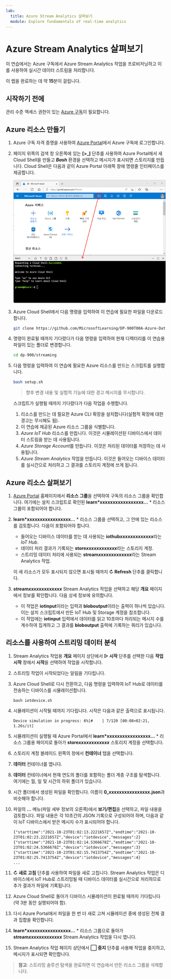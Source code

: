 ```yaml
---
lab:
  title: Azure Stream Analytics 살펴보기
  module: Explore fundamentals of real-time analytics
---
```


# Azure Stream Analytics 살펴보기

이 연습에서는 Azure 구독에서 Azure Stream Analytics 작업을 프로비저닝하고 이를 사용하여 실시간 데이터 스트림을 처리합니다.

이 랩을 완료하는 데 약 **15**분이 걸립니다.

## 시작하기 전에

관리 수준 액세스 권한이 있는 [Azure 구독](https://azure.microsoft.com/free)이 필요합니다.

## Azure 리소스 만들기

1. Azure 구독 자격 증명을 사용하여 [Azure Portal](https://portal.azure.com)에서 Azure 구독에 로그인합니다.

1. 페이지 위쪽의 검색 창 오른쪽에 있는 **[\>_]** 단추를 사용하여 Azure Portal에서 새 Cloud Shell을 만들고 ***Bash*** 환경을 선택하고 메시지가 표시되면 스토리지를 만듭니다. Cloud Shell은 다음과 같이 Azure Portal 아래쪽 창에 명령줄 인터페이스를 제공합니다.

    ![Cloud Shell 창이 있는 Azure Portal](./images/cloud-shell.png)

1. Azure Cloud Shell에서 다음 명령을 입력하여 이 연습에 필요한 파일을 다운로드합니다.

    ```bash
    git clone https://github.com/MicrosoftLearning/DP-900T00A-Azure-Data-Fundamentals dp-900
    ```

1. 명령이 완료될 때까지 기다렸다가 다음 명령을 입력하여 현재 디렉터리를 이 연습용 파일이 있는 폴더로 변경합니다.

    ```bash
    cd dp-900/streaming
    ```

1. 다음 명령을 입력하여 이 연습에 필요한 Azure 리소스를 만드는 스크립트를 실행합니다.

    ```bash
    bash setup.sh
    ```

    > 향후 변경 내용 및 실험적 기능에 대한 경고 메시지를 무시합니다.

    스크립트가 실행될 때까지 기다렸다가 다음 작업을 수행합니다.

    1. 리소스를 만드는 데 필요한 Azure CLI 확장을 설치합니다(실험적 확장에 대한 경고는 무시해도 됨).
    1. 이 연습에 제공된 Azure 리소스 그룹을 식별합니다.
    1. *Azure IoT Hub* 리소스를 만듭니다. 이것은 시뮬레이션된 디바이스에서 데이터 스트림을 받는 데 사용됩니다.
    1. *Azure Storage Account*를 만듭니다. 이것은 처리된 데이터를 저장하는 데 사용됩니다.
    1. *Azure Stream Analytics* 작업을 만듭니다. 이것은 들어오는 디바이스 데이터를 실시간으로 처리하고 그 결과를 스토리지 계정에 쓰게 됩니다.

## Azure 리소스 살펴보기

1. [Azure Portal](https://portal.azure.com?azure-portal=true) 홈페이지에서 **리소스 그룹**을 선택하여 구독의 리소스 그룹을 확인합니다. 여기에는 설치 스크립트로 확인된 **learn*xxxxxxxxxxxxxxxxx...** * 리소스 그룹이 포함되어야 합니다.
2. **learn*xxxxxxxxxxxxxxxxx...** * 리소스 그룹을 선택하고, 그 안에 있는 리소스를 검토합니다. 다음이 포함되어야 합니다.
    - 들어오는 디바이스 데이터를 받는 데 사용되는 **iothub*xxxxxxxxxxxxx***라는 *IoT Hub*.
    - 데이터 처리 결과가 기록되는 **store*xxxxxxxxxxxx***라는 스토리지 계정.
    - 스트리밍 데이터 처리에 사용되는 **stream*xxxxxxxxxxxxx***라는 Stream Analytics 작업.

    이 세 리소스가 모두 표시되지 않으면 표시될 때까지 **&#8635; Refresh** 단추를 클릭합니다.

3. **stream*xxxxxxxxxxxxx*** Stream Analytics 작업을 선택하고 해당 **개요** 페이지에서 정보를 확인합니다. 다음 상세 정보에 유의합니다.
    - 이 작업은 **iotinput**이라는 입력과 **bloboutput**이라는 출력이 하나씩 있습니다. 이는 설치 스크립트에서 만든 IoT Hub 및 Storage 계정을 참조합니다.
    - 이 작업에는 **iotinput** 입력에서 데이터를 읽고 10초마다 처리되는 메시지 수를 계수하여 집계하고 그 결과를 **bloboutput** 출력에 기록하는 쿼리가 있습니다.

## 리소스를 사용하여 스트리밍 데이터 분석

1. Stream Analytics 작업용 **개요** 페이지 상단에서 **&#9655; 시작** 단추를 선택한 다음 **작업 시작** 창에서 **시작**을 선택하여 작업을 시작합니다.
2. 스트리밍 작업이 시작되었다는 알림을 기다립니다.
3. Azure Cloud Shell로 다시 전환하고, 다음 명령을 입력하여 IoT Hub로 데이터를 전송하는 디바이스를 시뮬레이션합니다.

    ```
    bash iotdevice.sh
    ```

4. 시뮬레이션이 시작될 때까지 기다립니다. 시작은 다음과 같은 출력으로 표시됩니다.

    ```
    Device simulation in progress: 6%|#    | 7/120 [00:08<02:21, 1.26s/it]
    ```

5. 시뮬레이션이 실행될 때 Azure Portal에서 **learn*xxxxxxxxxxxxxxxxx...** * 리소스 그룹용 페이지로 돌아가 **store*xxxxxxxxxxxx*** 스토리지 계정을 선택합니다.
6. 스토리지 계정 블레이드 왼쪽의 창에서 **컨테이너** 탭을 선택합니다.
7. **데이터** 컨테이너를 엽니다.
8. **데이터** 컨테이너에서 현재 연도의 폴더를 포함하는 폴더 계층 구조를 탐색합니다. 여기에는 월, 일 및 시간의 하위 폴더가 있습니다.
9. 시간 폴더에서 생성된 파일을 확인합니다. 이름이 **0_xxxxxxxxxxxxxxxx.json**과 비슷해야 합니다.
10. 파일의 **...** 메뉴(파일 세부 정보의 오른쪽)에서 **보기/편집**을 선택하고, 파일 내용을 검토합니다. 파일 내용은 각 10초간의 JSON 기록으로 구성되어야 하며, 다음과 같이 IoT 디바이스에서 받은 메시지 수가 표시되어야 합니다.

    ```
    {"starttime":"2021-10-23T01:02:13.2221657Z","endtime":"2021-10-23T01:02:23.2221657Z","device":"iotdevice","messages":2}
    {"starttime":"2021-10-23T01:02:14.5366678Z","endtime":"2021-10-23T01:02:24.5366678Z","device":"iotdevice","messages":3}
    {"starttime":"2021-10-23T01:02:15.7413754Z","endtime":"2021-10-23T01:02:25.7413754Z","device":"iotdevice","messages":4}
    ...
    ```

11. **&#8635; 새로 고침** 단추를 사용하여 파일을 새로 고칩니다. Stream Analytics 작업은 디바이스에서 IoT Hub로 스트리밍될 때 디바이스 데이터를 실시간으로 처리하므로 추가 결과가 파일에 기록됩니다.
12. Azure Cloud Shell로 돌아가 디바이스 시뮬레이션이 완료될 때까지 기다립니다(약 3분 동안 실행되어야 함).
13. 다시 Azure Portal에서 파일을 한 번 더 새로 고쳐 시뮬레이션 중에 생성된 전체 결과 집합을 확인합니다.
14. **learn*xxxxxxxxxxxxxxxxx...** * 리소스 그룹으로 돌아가 **stream*xxxxxxxxxxxxx*** Stream Analytics 작업을 다시 엽니다.
15. Stream Analytics 작업 페이지 상단에서 **&#11036; 중지** 단추를 사용해 작업을 중지하고, 메시지가 표시되면 확인합니다.

> **참고**: 스트리밍 솔루션 탐색을 완료하면 이 연습에서 만든 리소스 그룹을 삭제합니다.
